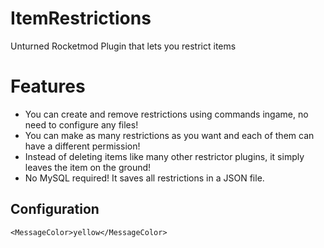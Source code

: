 # ItemRestrictions
Unturned Rocketmod Plugin that lets you restrict items

# Features
- You can create and remove restrictions using commands ingame, no need to configure any files!
- You can make as many restrictions as you want and each of them can have a different permission!
- Instead of deleting items like many other restrictor plugins, it simply leaves the item on the ground!
- No MySQL required! It saves all restrictions in a JSON file.
 
## Configuration
```
<MessageColor>yellow</MessageColor>
```
